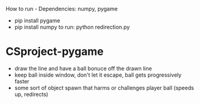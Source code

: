 How to run - 
Dependencies: numpy, pygame
 - pip install pygame
 - pip install numpy 
to run: python redirection.py 


# CSproject-pygame
 - draw the line and have a ball bonuce off the drawn line
 - keep ball inside window, don't let it escape, ball gets progressively faster
 - some sort of object spawn that harms or challenges player ball (speeds up, redirects)
